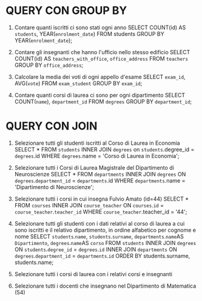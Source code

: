 
# QUERY CON GROUP BY

1. Contare quanti iscritti ci sono stati ogni anno
SELECT COUNT(id) AS `students`, YEAR(`enrolment_date`) FROM students GROUP BY YEAR(`enrolment_date`);

2. Contare gli insegnanti che hanno l'ufficio nello stesso edificio
SELECT COUNT(id) AS `teachers_with_office`, `office_address` FROM `teachers` GROUP BY `office_address`;

3. Calcolare la media dei voti di ogni appello d'esame
SELECT `exam_id`, AVG(`vote`) FROM `exam_student` GROUP BY `exam_id`;

4. Contare quanti corsi di laurea ci sono per ogni dipartimento
SELECT COUNT(`name`), `department_id` FROM `degrees` GROUP BY `department_id`;


# QUERY CON JOIN

1. Selezionare tutti gli studenti iscritti al Corso di Laurea in Economia
SELECT * FROM `students` INNER JOIN `degrees` on `students`.degree_id = `degrees`.id WHERE `degrees`.name = 'Corso di Laurea in Economia';

2. Selezionare tutti i Corsi di Laurea Magistrale del Dipartimento di Neuroscienze
SELECT * FROM `departments` INNER JOIN `degrees` ON `degrees`.`department_id` = `departments`.id WHERE `departments`.name = 'Dipartimento di Neuroscienze';

3. Selezionare tutti i corsi in cui insegna Fulvio Amato (id=44)
SELECT * FROM `courses` INNER JOIN `course_teacher` ON `courses`.`id` = `course_teacher`.`teacher_id` WHERE `course_teacher`.teacher_id = '44';

4. Selezionare tutti gli studenti con i dati relativi al corso di laurea a cui sono iscritti e il relativo dipartimento, in ordine alfabetico per cognome e nome
SELECT `students`.`name`, `students`.`surname`, `departments`.`name`AS `Dipartimento`, `degrees`.`name`AS `corso` FROM `students` INNER JOIN `degrees` ON `students`.`degree_id` = `degrees`.`id` INNER JOIN `departments` ON `degrees`.`department_id` = `departments`.`id` ORDER BY students.surname, students.name;

5. Selezionare tutti i corsi di laurea con i relativi corsi e insegnanti

6. Selezionare tutti i docenti che insegnano nel Dipartimento di Matematica (54)





